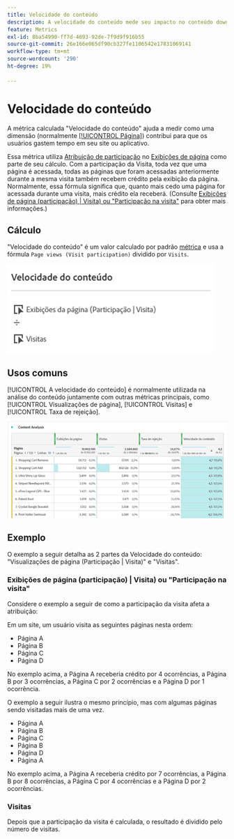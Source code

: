 ```yaml
---
title: Velocidade do conteúdo
description: A velocidade do conteúdo mede seu impacto no conteúdo downstream.
feature: Metrics
exl-id: 8ba54990-ff7d-4693-92de-7f9d9f916b55
source-git-commit: 26e166e065df90cb327fe1106542e17831069141
workflow-type: tm+mt
source-wordcount: '290'
ht-degree: 19%

---
```


# Velocidade do conteúdo

A métrica calculada &quot;Velocidade do conteúdo&quot; ajuda a medir como uma dimensão (normalmente [[!UICONTROL Página]](/help/components/dimensions/page.md)) contribui para que os usuários gastem tempo em seu site ou aplicativo.

Essa métrica utiliza [Atribuição de participação](/help/analyze/analysis-workspace/attribution/models.md) no [Exibições de página](page-views.md) como parte de seu cálculo. Com a participação da Visita, toda vez que uma página é acessada, todas as páginas que foram acessadas anteriormente durante a mesma visita também recebem crédito pela exibição da página. Normalmente, essa fórmula significa que, quanto mais cedo uma página for acessada durante uma visita, mais crédito ela receberá. (Consulte [Exibições de página (participação) | Visita) ou &quot;Participação na visita&quot;](#page-views-participation--visit-or-visit-participation) para obter mais informações.)

## Cálculo

&quot;Velocidade do conteúdo&quot; é um valor calculado por padrão [métrica](overview.md) e usa a fórmula `Page views (Visit participation)` dividido por `Visits`.

![](assets/cont-velo-1.png)

## Usos comuns

[!UICONTROL A velocidade do conteúdo] é normalmente utilizada na análise do conteúdo juntamente com outras métricas principais, como [!UICONTROL Visualizações de página], [!UICONTROL Visitas] e [!UICONTROL Taxa de rejeição].

![](assets/cont-velo-3.png)

## Exemplo

O exemplo a seguir detalha as 2 partes da Velocidade do conteúdo: &quot;Visualizações de página (Participação | Visita)&quot; e &quot;Visitas&quot;.

### Exibições de página (participação) | Visita) ou &quot;Participação na visita&quot;

Considere o exemplo a seguir de como a participação da visita afeta a atribuição:

Em um site, um usuário visita as seguintes páginas nesta ordem:

* Página A
* Página B
* Página C
* Página D

No exemplo acima, a Página A receberia crédito por 4 ocorrências, a Página B por 3 ocorrências, a Página C por 2 ocorrências e a Página D por 1 ocorrência.

O exemplo a seguir ilustra o mesmo princípio, mas com algumas páginas sendo visitadas mais de uma vez.

* Página A
* Página B
* Página C
* Página B
* Página D
* Página A

No exemplo acima, a Página A receberia crédito por 7 ocorrências, a Página B por 8 ocorrências, a Página C por 4 ocorrências e a Página D por 2 ocorrências.

### Visitas

Depois que a participação da visita é calculada, o resultado é dividido pelo número de visitas.
